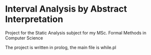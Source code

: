 # Interval Analysis by Abstract Interpretation
Project for the Static Analysis subject for my MSc. Formal Methods in Computer Science

The project is written in prolog, the main file is while.pl
